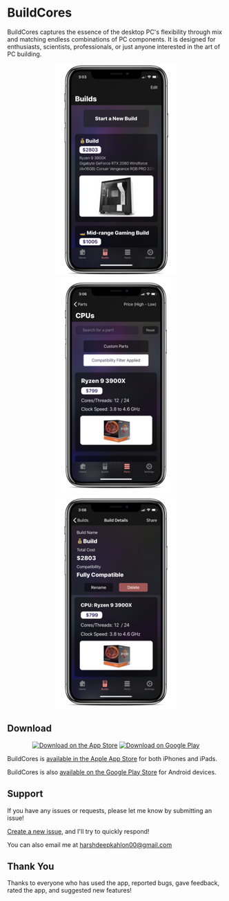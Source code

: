 # BuildCores

BuildCores captures the essence of the desktop PC's flexibility through mix and matching endless combinations of PC components. It is designed for enthusiasts, scientists, professionals, or just anyone interested in the art of PC building.

<p align="center">
  <img src="images/pic1.png" alt="Screenshot 1" height=490/>
  <img src="images/pic2.png" alt="Screenshot 2" height=500/>
  <img src="images/pic3.png" alt="Screenshot 3" height=495/>
</p>

## Download

<p align="center">
    <a href="https://apps.apple.com/us/app/buildcores-mobile-pc-building/id1441971434" target="_blank"><img src="https://www.goshen.edu/wp-content/uploads/sites/7/2015/02/app-store-badge.png" alt="Download on the App Store" width=200/></a>
      <a href="https://play.google.com/store/apps/details?id=com.buildcores.buildcores_flutter" target="_blank"><img src="https://www.designpieces.com/wp-content/uploads/2016/02/google-play-badge.png" alt="Download on Google Play" width=200/></a>
</p>

BuildCores is [available in the Apple App Store](https://apps.apple.com/us/app/buildcores-mobile-pc-building/id1441971434) for both iPhones and iPads. 

BuildCores is also [available on the Google Play Store](https://play.google.com/store/apps/details?id=com.buildcores.buildcores_flutter) for Android devices.

## Support

If you have any issues or requests, please let me know by submitting an issue!

[Create a new issue](https://github.com/HarshdeepKahlon/BuildCores-Public/issues), and I'll try to quickly respond!

You can also email me at harshdeepkahlon00@gmail.com

## Thank You

Thanks to everyone who has used the app, reported bugs, gave feedback, rated the app, and suggested new features!
